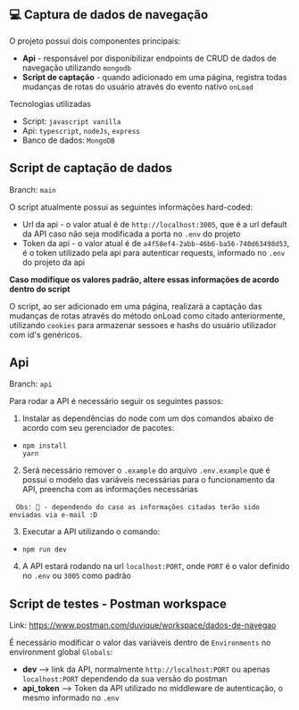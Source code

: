 ## 💻 Captura de dados de navegação

O projeto possui dois componentes principais:
* __Api__ - responsável por disponibilizar endpoints de CRUD de dados de navegação utilizando `mongodb`
* __Script de captação__ - quando adicionado em uma página, registra todas mudanças de rotas do usuário através do evento nativo `onLoad`

Tecnologias utilizadas
- Script: `javascript vanilla`
- Api: `typescript`, `nodeJs`, `express`
- Banco de dados: `MongoDB`

## Script de captação de dados

Branch: `main`

O script atualmente possui as seguintes informações hard-coded:
* Url da api - o valor atual é de `http://localhost:3005`, que é a url default da API caso não seja modificada a porta no `.env` do projeto
* Token da api - o valor atual é de  `a4f58ef4-2abb-46b6-ba56-740d63498d53`, é o token utilizado pela api para autenticar requests, informado no `.env` do projeto da api
 
__Caso modifique os valores padrão, altere essas informações de acordo dentro do script__

O script, ao ser adicionado em uma página, realizará a captação das mudanças de rotas através do método onLoad como citado anteriormente, utilizando `cookies` para armazenar sessoes e hashs do usuário utilizador com id's genéricos.


## Api

Branch: `api`

Para rodar a API é necessário seguir os seguintes passos:


1. Instalar as dependências do node com um dos comandos abaixo de acordo com seu gerenciador de pacotes:
  * ```
    npm install
    yarn
    ```

2. Será necessário remover o `.example` do arquivo `.env.example` que é possui o modelo das variáveis necessárias para o funcionamento da API, preencha com as informações necessárias


   `Obs: 📧 - dependendo do caso as informações citadas terão sido enviadas via e-mail :D`



3. Executar a API utilizando o comando:
* ```
  npm run dev
  ```

4. A API estará rodando na url `localhost:PORT`, onde `PORT` é o valor definido no `.env` ou `3005` como padrão


## Script de testes - Postman workspace

Link: https://www.postman.com/duvique/workspace/dados-de-navegao

É necessário modificar o valor das variáveis dentro de `Environments` no environment global `Globals`:
* __dev__ --> link da API, normalmente `http://localhost:PORT` ou apenas `localhost:PORT` dependendo da sua versão do postman
* __api_token__ --> Token da API utilizado no middleware de autenticação, o mesmo informado no `.env`
